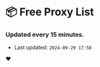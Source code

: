 # :package: Free Proxy List
### Updated every 15 minutes.

- Last updated: `2024-09-29 17:58`

:heart:
